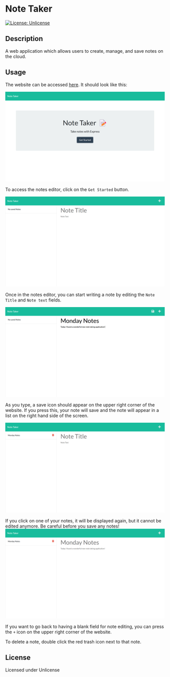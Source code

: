 # Note Taker

[![License: Unlicense](https://img.shields.io/badge/license-Unlicense-blue.svg)](http://unlicense.org/)

## Description

A web application which allows users to create, manage, and save notes on the cloud.

## Usage

The website can be accessed [here](https://aqueous-dawn-81341.herokuapp.com/). It should look like this:

![The website landing page](/assets/images/homepage.png)

To access the notes editor, click on the `Get Started` button.

![The notes editor](/assets/images/notes-editor-empty.png)

Once in the notes editor, you can start writing a note by editing the `Note Title` and `Note text` fields.

![The notes editor filled out with example text](/assets/images/notes-editor-filled.png)

As you type, a save icon should appear on the upper right corner of the website. If you press this, your note will save and the note will appear in a list on the right hand side of the screen.

![The notes editor, empty again, with the title of the previous note displayed on a column on the left](/assets/images/note-saved.png)

If you click on one of your notes, it will be displayed again, but it cannot be edited anymore. Be careful before you save any notes!
![The notes editor with the previous note reopened](/assets/images/note-reopened.png)

If you want to go back to having a blank field for note editing, you can press the `+` icon on the upper right corner of the website.

To delete a note, double click the red trash icon next to that note.

## License

Licensed under Unlicense
